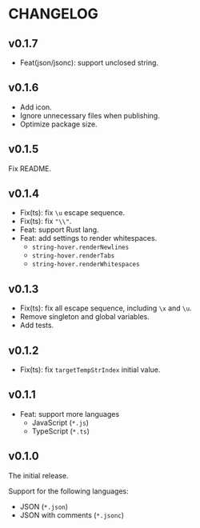# CHANGELOG

## v0.1.7

- Feat(json/jsonc): support unclosed string.

## v0.1.6

- Add icon.
- Ignore unnecessary files when publishing.
- Optimize package size.

## v0.1.5

Fix README.

## v0.1.4

- Fix(ts): fix `\u` escape sequence.
- Fix(ts): fix `"\\"`.
- Feat: support Rust lang.
- Feat: add settings to render whitespaces.
  - `string-hover.renderNewlines`
  - `string-hover.renderTabs`
  - `string-hover.renderWhitespaces`

## v0.1.3

- Fix(ts): fix all escape sequence, including `\x` and `\u`.
- Remove singleton and global variables.
- Add tests.

## v0.1.2

- Fix(ts): fix `targetTempStrIndex` initial value.

## v0.1.1

- Feat: support more languages
  - JavaScript (`*.js`)
  - TypeScript (`*.ts`)

## v0.1.0

The initial release.

Support for the following languages:

- JSON (`*.json`)
- JSON with comments (`*.jsonc`)
